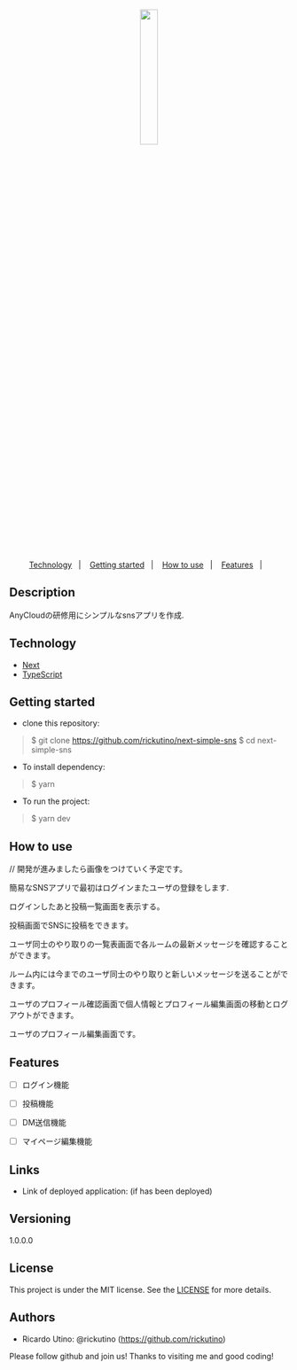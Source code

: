 <h1 align="center"><img src="https://user-images.githubusercontent.com/48019175/150525922-9c366180-ed6a-41ed-b70d-3ad7b3c17a11.png" width="25%"></img></h1>
 
 <p align="center">
  <a href="#-technology">Technology</a>&nbsp;&nbsp;&nbsp;|&nbsp;&nbsp;&nbsp;
  <a href="#-getting-started">Getting started</a>&nbsp;&nbsp;&nbsp;|&nbsp;&nbsp;&nbsp;
  <a href="#-how-to-use">How to use</a>&nbsp;&nbsp;&nbsp;|&nbsp;&nbsp;&nbsp;
  <a href="#-features">Features</a>&nbsp;&nbsp;&nbsp;|&nbsp;&nbsp;&nbsp;
</p>


## Description
 
AnyCloudの研修用にシンプルなsnsアプリを作成.
 
 
## Technology 
 
- [Next](https://nextjs.org/)
- [TypeScript](https://www.typescriptlang.org/) 
 
 
## Getting started
 
* clone this repository:
>    $ git clone https://github.com/rickutino/next-simple-sns
>    $ cd next-simple-sns
* To install dependency:
>    $ yarn 
* To run the project:
>    $ yarn dev
 
## How to use
 
// 開発が進みましたら画像をつけていく予定です。

簡易なSNSアプリで最初はログインまたユーザの登録をします.

ログインしたあと投稿一覧画面を表示する。

投稿画面でSNSに投稿をできます。

ユーザ同士のやり取りの一覧表画面で各ルームの最新メッセージを確認することができます。

ルーム内には今までのユーザ同士のやり取りと新しいメッセージを送ることができます。

ユーザのプロフィール確認画面で個人情報とプロフィール編集画面の移動とログアウトができます。

ユーザのプロフィール編集画面です。
 
 
## Features
 
- [ ] ログイン機能
- [ ] 投稿機能
- [ ] DM送信機能
- [ ] マイページ編集機能
 
 
## Links
 
  - Link of deployed application: (if has been deployed)

 
 
## Versioning
 
1.0.0.0
 


## License
 
 This project is under the MIT license. See the [LICENSE](LICENSE) for more details.
## Authors
 
* Ricardo Utino: @rickutino (https://github.com/rickutino)
 
 
Please follow github and join us!
Thanks to visiting me and good coding!

